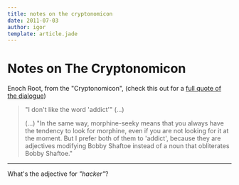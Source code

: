 ```yaml
---
title: notes on the cryptonomicon
date: 2011-07-03
author: igor
template: article.jade
---
```


# Notes on The Cryptonomicon

Enoch Root, from the "Cryptonomicon", (check this out for a [full quote of the dialogue](http://realgem.blogspot.com/2005/04/more-about-morphine.html "realgem - More about morphine"))

> "I don't like the word 'addict'" (...)
>
> (...) "In the same way, morphine-seeky means that you always have the tendency to look for morphine, even if you are not looking for it at the moment.
> But I prefer both of them to 'addict', because they are adjectives modifying Bobby Shaftoe instead of a noun that obliterates Bobby Shaftoe."

* * * * *

What's the adjective for *"hacker"*?
